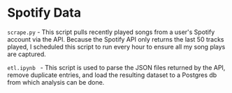 # Spotify Data

`scrape.py` - This script pulls recently played songs from a user's Spotify account via the API. Because the Spotify API only returns the last 50 tracks played, I scheduled this script to run every hour to ensure all my song plays are captured.

`etl.ipynb ` - This script is used to parse the JSON files returned by the API, remove duplicate entries, and load the resulting dataset to a Postgres db from which analysis can be done.
